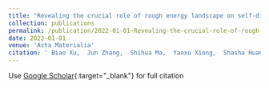 ```yaml
---
title: "Revealing the crucial role of rough energy landscape on self-diffusion in high-entropy alloys based on machine learning and kinetic Monte Carlo"
collection: publications
permalink: /publication/2022-01-01-Revealing-the-crucial-role-of-rough-energy-landscape-on-self-diffusion-in-high-entropy-alloys-based-on-machine-learning-and-kinetic-Monte-Carlo
date: 2022-01-01
venue: 'Acta Materialia'
citation: ' Biao Xu,  Jun Zhang,  Shihua Ma,  Yaoxu Xiong,  Shasha Huang,  J. Kai,  Shijun Zhao, &quot;Revealing the crucial role of rough energy landscape on self-diffusion in high-entropy alloys based on machine learning and kinetic Monte Carlo.&quot; Acta Materialia, 2022.'
---
```

Use [Google Scholar](https://scholar.google.com/scholar?q=Revealing+the+crucial+role+of+rough+energy+landscape+on+self+diffusion+in+high+entropy+alloys+based+on+machine+learning+and+kinetic+Monte+Carlo){:target="_blank"} for full citation